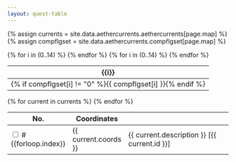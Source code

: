```yaml
---
layout: quest-table
---
```

{% assign currents = site.data.aethercurrents.aethercurrents[page.map] %}
{% assign compflgset = site.data.aethercurrents.compflgset[page.map] %}


<table class="table is-fullwidth">
    <thead>
        <tr>
            {% for i in (0..14) %}
            <th>{{i}}</th>
            {% endfor %}
        </tr>
    </thead>
    <tbody>
            {% for i in (0..14) %}
            <td>{% if compflgset[i] != "0" %}{{ compflgset[i] }}{% endif %}</td>
            {% endfor %}
    </tbody>
</table>



<table class="table">
    <thead>
        <tr>
          <th style="width: 5em">No.</th>
          <th>Coordinates</th>
          <th style="width: 20em"></th>
        </tr>
    </thead>
    <tbody>
        {% for current in currents %}
        <tr class="aethercurrent-row" data-rowid="{{current.id}}">
            <td>
                <label class="checkbox">
                  <input 
                    type="checkbox" 
                    class="checkbox questCheckbox" 
                    id="aethercurrent-complete-{{current.id}}"
                    onchange="handleAetherCurrentChecked({{current.id}})"
                    />
                  #{{forloop.index}}
                </label>
            </td>
            <td>
                {{ current.coords }}
            </td>
            <td>
              {{ current.description }}
              <span>[{{ current.id }}]</span>
            </td>
        </tr>
        {% endfor %}
    </tbody>
</table>